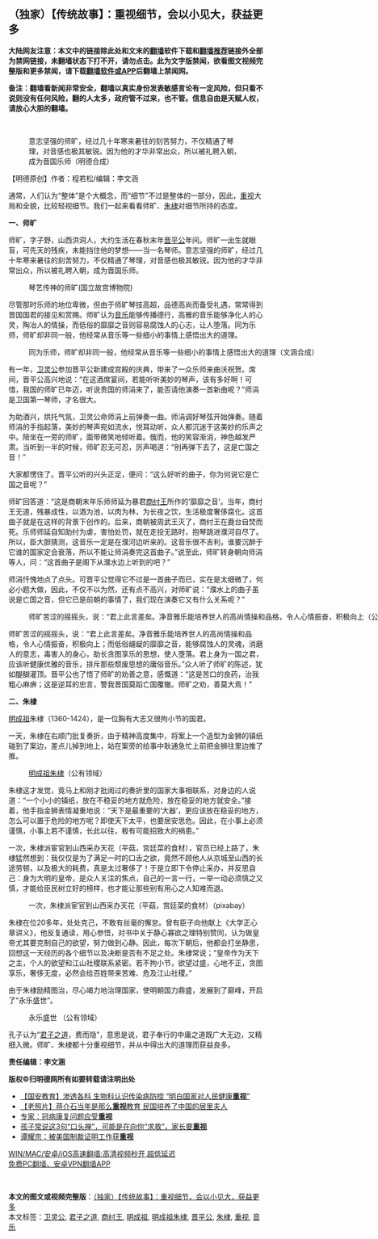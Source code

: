  <h2>（独家）【传统故事】：重视细节，会以小见大，获益更多</h2> <p class="notice"><b>大陆网友注意：本文中的链接除此处和文末的<a href="https://github.com/bannedbook/fanqiang" >翻墙</a>软件下载和<a href="https://github.com/killgcd/justmysocks/blob/master/README.md">翻墙推荐</a>链接外全部为禁网链接，未翻墙状态下打不开，请勿点击。此为文字版禁闻，欲看图文视频完整版和更多禁闻，请下载<a href="https://github.com/bannedbook/fanqiang">翻墙软件或APP</a>后翻墙上禁闻网。</p><p>备注：翻墙看新闻非常安全，翻墙以真实身份发表敏感言论有一定风险，但只看不说则没有任何风险，翻的人太多，政府管不过来，也不管。信息自由是天赋人权，请放心大胆的翻墙。</b></p>  <div class="entry"> <br /> <figure><a href="https://i0.wp.com/upload-images-bucket-v64rleca837do.s3.eu-west-1.amazonaws.com/wp-content/uploads/2021/02/05195459/%E6%9C%AA%E6%A0%87%E9%A2%98-1-%E6%81%A2%E5%A4%8D%E7%9A%84-2.jpg?fit=860%2C484&#038;ssl=1" data-caption="意志坚强的师旷，经过几十年寒来暑往的刻苦努力，不仅精通了琴理，对音感也极其敏锐。因为他的才华非常出众，所以被礼聘入朝，成为晋国乐师（明德合成）"></a><figcaption class="wp-caption-text">意志坚强的师旷，经过几十年寒来暑往的刻苦努力，不仅精通了琴理，对音感也极其敏锐。因为他的才华非常出众，所以被礼聘入朝，成为晋国乐师（明德合成）</figcaption></figure> <p>【明德原创】作者：程若松/编辑：李文涵</p> <p>通常，人们认为“整体”是个大概念，而“细节”不过是整体的一部分，因此，<a href="https://www.bannedbook.org/bnews/tag/%E9%87%8D%E8%A7%86/" class="st_tag internal_tag" rel="tag" title="标签 重视 下的日志">重视</a>大局和全貌，比较轻视细节。我们一起来看看师旷、<a href="https://www.bannedbook.org/bnews/tag/%e6%9c%b1%e6%a3%a3/" class="st_tag internal_tag" rel="tag" title="标签 朱棣 下的日志">朱棣</a>对细节所持的态度。</p> <p> <strong>一、师旷</strong> </p> <p>师旷，字子野，山西洪洞人，大约生活在春秋末年<a href="https://www.bannedbook.org/bnews/tag/%E6%99%8B%E5%B9%B3%E5%85%AC/" class="st_tag internal_tag" rel="tag" title="标签 晋平公 下的日志">晋平公</a>年间。师旷一出生就眼盲，可先天的残疾，未能挡住他的梦想——当一名琴师。意志坚强的师旷，经过几十年寒来暑往的刻苦努力，不仅精通了琴理，对音感也极其敏锐。因为他的才华非常出众，所以被礼聘入朝，成为晋国乐师。</p> <figure id="attachment_24307" aria-describedby="caption-attachment-24307" style="width: 1152px" class="wp-caption alignnone"><figcaption id="caption-attachment-24307" class="wp-caption-text">琴艺传神的师旷(国立故宫博物院)</figcaption></figure> <p>尽管那时乐师的地位卑微，但由于师旷琴技高超，品德高尚而备受礼遇，常常得到晋国国君的接见和赏赐。师旷认为<a href="https://www.bannedbook.org/bnews/tag/%e9%9f%b3%e4%b9%90/" class="st_tag internal_tag" rel="tag" title="标签 音乐 下的日志">音乐</a>能够传播德行，高雅的音乐能够净化人的心灵，陶冶人的情操，而低俗的靡靡之音则容易腐蚀人的心志，让人堕落。同为乐师，师旷却非同一般，他经常从音乐等一些细小的事情上感悟出大的道理。</p>  <figure id="attachment_24308" aria-describedby="caption-attachment-24308" style="width: 1152px" class="wp-caption alignnone"><figcaption id="caption-attachment-24308" class="wp-caption-text">同为乐师，师旷却非同一般，他经常从音乐等一些细小的事情上感悟出大的道理（文涵合成）</figcaption></figure> <p>有一年，<a href="https://www.bannedbook.org/bnews/tag/%E5%8D%AB%E7%81%B5%E5%85%AC/" class="st_tag internal_tag" rel="tag" title="标签 卫灵公 下的日志">卫灵公</a>参加晋平公新建成宫殿的庆典，带来了一众乐师来曲沃祝贺。席间，晋平公高兴地说：“在这酒席宴间，若能听听美妙的琴声，该有多好啊！可惜，我国的师旷已年迈，听说贵国的师涓来了，能否请他演奏一首新曲呢？”师涓是卫国第一琴师，才名很大。</p> <p>为助酒兴，烘托气氛，卫灵公命师涓上前弹奏一曲。师涓调好琴弦开始弹奏。随着师涓的手指起落，美妙的琴声宛如流水，悦耳动听，众人都沉迷于这美妙的乐声之中。陪坐在一旁的师旷，面带微笑地倾听着。俄而，他的笑容渐消，神色越发严肃。当听到一半的时候，师旷忍无可忍，厉声喝道：“别再弹下去了，这是亡国之音！”</p> <p>大家都愣住了。晋平公听的兴头正足，便问：“这么好听的曲子，你为何说它是亡国之音呢？”</p> <p>师旷回答道：“这是商朝末年乐师师延为暴君<a href="https://www.bannedbook.org/bnews/tag/%E5%95%86%E7%BA%A3%E7%8E%8B/" class="st_tag internal_tag" rel="tag" title="标签 商纣王 下的日志">商纣王</a>所作的‘靡靡之音’。当年，商纣王无道，残暴成性，以酒为池，以肉为林，为长夜之饮，生活极度奢侈腐化。这首曲子就是在这样的背景下创作的。后来，商朝被周武王灭了，商纣王在鹿台自焚而死。乐师师延自知助纣为虐，害怕处罚，就在走投无路时，抱琴跳进濮河自尽了。所以，臣大胆猜测，这音乐一定是在濮河边听来的。这音乐很不吉利，谁要沉醉于它谁的国家定会衰落，所以不能让师涓奏完这首曲子。”说至此，师旷转身朝向师涓等人，问：“这首曲子是阁下从濮水边上听到的吧？”</p> <p>师涓忏愧地点了点头。可晋平公觉得它不过是一首曲子而已，实在是太细微了，何必小题大做，因此，不仅不以为然，还有点不高兴，对师旷说：“濮水上的曲子虽说是亡国之音，但它已是前朝的事情了，我们现在演奏它又有什么关系呢？”</p>  <figure id="attachment_24309" aria-describedby="caption-attachment-24309" style="width: 1156px" class="wp-caption alignnone"><figcaption id="caption-attachment-24309" class="wp-caption-text">师旷苦涩的摇摇头，说：“君上此言差矣。净音雅乐能培养世人的高尚情操和品格，令人心情振奋，积极向上（公有领域）</figcaption></figure> <p>师旷苦涩的摇摇头，说：“君上此言差矣。净音雅乐能培养世人的高尚情操和品格，令人心情振奋，积极向上；而低俗龌龊的靡靡之音，能够腐蚀人的灵魂，消磨人的意志，毒害人的身心，助长贪图享乐的思想，使人堕落。君上身为一国之君，应该听健康优雅的音乐，排斥那些颓废思想的庸俗音乐。”众人听了师旷的陈述，犹如醍醐灌顶。晋平公也了悟了师旷的劝善之意，感慨道：“这是苦口的良药，治我粗心麻痹；这是逆耳的忠言，警我晋国莫蹈亡国覆辙。师旷之劝，善莫大焉！”</p> <p> <strong>二、朱棣</strong> </p> <p><a href="https://www.bannedbook.org/bnews/tag/%E6%98%8E%E6%88%90%E7%A5%96/" class="st_tag internal_tag" rel="tag" title="标签 明成祖 下的日志">明成祖</a>朱棣（1360-1424），是一位胸有大志又很拘小节的国君。</p> <p>一天，朱棣在右顺门批复奏折，由于精神高度集中，将案上一个造型为金狮的镇纸碰到了案边，差点儿掉到地上，站在案旁的给事中耿通急忙上前把金狮往里边推了推。</p> <figure id="attachment_24310" aria-describedby="caption-attachment-24310" style="width: 1153px" class="wp-caption alignnone"><figcaption id="caption-attachment-24310" class="wp-caption-text"><a href="https://www.bannedbook.org/bnews/tag/%E6%98%8E%E6%88%90%E7%A5%96%E6%9C%B1%E6%A3%A3/" class="st_tag internal_tag" rel="tag" title="标签 明成祖朱棣 下的日志">明成祖朱棣</a>（公有领域）</figcaption></figure> <p>朱棣这才发觉，竟马上和刚才批阅过的奏折里的国家大事相联系，对身边的人说道：“一个小小的镇纸，放在不稳妥的地方就危险，放在稳妥的地方就安全。”接着，他手指金狮表情凝重地说：“天下是最重要的‘大器’，更应该放在稳妥的地方，怎么可以置于危险的地方呢？即使天下太平，也要居安思危。因此，在小事上必须谨慎，小事上若不谨慎，长此以往，极有可能招致大的祸患。”</p>  <p>一次，朱棣派宦官到山西采办天花（平菇，宫廷菜的食材），官员已经上路了，朱棣猛然想到：我仅仅是为了满足一时的口舌之欲，竟然不顾他人从京城至山西的长途劳顿，以及极大的耗费，真是太过奢侈了！于是立即下令停止采办，并反思自己：身为大明的皇帝，是众人关注的焦点，自己的一言一行，一举一动必须慎之又慎，才能给臣民树立好的榜样，也才能让那些别有用心之人知难而退。</p> <figure id="attachment_24313" aria-describedby="caption-attachment-24313" style="width: 1156px" class="wp-caption alignnone"><figcaption id="caption-attachment-24313" class="wp-caption-text">一次，朱棣派宦官到山西采办天花（平菇，宫廷菜的食材）（pixabay）</figcaption></figure> <p>朱棣在位20多年，处处克己，不敢有丝毫的懈怠。曾有臣子向他献上《大学正心章讲义》，他反复通读，用心参悟，对书中关于静心寡欲之理特别赞同，认为做皇帝尤其要克制自己的欲望，努力做到心静。因此，每次下朝后，他都会打坐静思，回想这一天经历的各个细节以及决断是否有不足之处。朱棣常说；“皇帝作为天下之主，个人的欲望和江山社稷联系紧密。若不拘小节，欲望过盛，心地不正，贪图享乐，奢侈无度，必然会给百姓带来苦难、危及江山社稷。”</p> <p>由于朱棣励精图治，尽心竭力地治理国家，使明朝国力鼎盛，发展到了巅峰，开启了“永乐盛世”。</p> <figure id="attachment_24314" aria-describedby="caption-attachment-24314" style="width: 1150px" class="wp-caption alignnone"><figcaption id="caption-attachment-24314" class="wp-caption-text">永乐盛世 （公有领域）</figcaption></figure> <p>孔子认为“<a href="https://www.bannedbook.org/bnews/tag/%e5%90%9b%e5%ad%90%e4%b9%8b%e9%81%93/" class="st_tag internal_tag" rel="tag" title="标签 君子之道 下的日志">君子之道</a>，费而隐”，意思是说，君子奉行的中庸之道既广大无边，又精细入微。师旷、朱棣都十分重视细节，并从中得出大的道理而获益良多。</p> <p><strong>责任编辑：李文涵</strong></p>  <p><strong> 版权©️归明德网所有如要转载请注明出处</strong></p> <ul class='op-related-articles' title='相关阅读'> <li><a href='https://www.bannedbook.org/bnews/comments/20210205/1481981.html' target='_blank'>【国安教育】渗透各科 生物科认识传染病防控 “明白国家对人民健康<b>重视</b>”</a></li> <li><a href='https://www.bannedbook.org/bnews/lifebaike/20210202/1479681.html' target='_blank'>【老照片】蒋介石当年是那么<b>重视</b>教育 民国培养了中国的居里夫人</a></li> <li><a href='https://www.bannedbook.org/bnews/baitai/20210131/1478671.html' target='_blank'>专家：冠病康复问题应受<b>重视</b></a></li> <li><a href='https://www.bannedbook.org/bnews/lifebaike/20210126/1474879.html' target='_blank'>孩子常说这3句“口头禅”，可能是在向你“求救”，家长要<b>重视</b></a></li> <li><a href='https://www.bannedbook.org/bnews/baitai/20210116/1468927.html' target='_blank'>谭耀宗：被美国制裁证明工作获<b>重视</b></a></li> </ul> <p class="texttj"> <a href="https://github.com/bannedbook/fanqiang/wiki/V2ray%E6%9C%BA%E5%9C%BA" target="_blank">WIN/MAC/安卓/iOS高速翻墙:高清视频秒开,超低延迟</a><br/> <a href="https://github.com/bannedbook/fanqiang/wiki/%E7%A6%81%E9%97%BB%E7%BD%91%E5%AE%89%E5%8D%93%E7%BF%BB%E5%A2%99%E6%96%B0%E9%97%BBAPP" target="_blank">免费PC翻墙、安卓VPN翻墙APP</a></p><p>&nbsp;</p><a name='sharetosocial'></a>       <div><b>本文的图文或视频完整版</b>：<a href='https://www.bannedbook.org/bnews/comments/20210206/1482379.html'>（独家）【传统故事】：重视细节，会以小见大，获益更多</a></div>  </div><!--END ENTRY--> <div class="postfooter"> <div>本文标签：<a href="https://www.bannedbook.org/bnews/tag/%E5%8D%AB%E7%81%B5%E5%85%AC/" rel="tag">卫灵公</a>, <a href="https://www.bannedbook.org/bnews/tag/%e5%90%9b%e5%ad%90%e4%b9%8b%e9%81%93/" rel="tag">君子之道</a>, <a href="https://www.bannedbook.org/bnews/tag/%E5%95%86%E7%BA%A3%E7%8E%8B/" rel="tag">商纣王</a>, <a href="https://www.bannedbook.org/bnews/tag/%E6%98%8E%E6%88%90%E7%A5%96/" rel="tag">明成祖</a>, <a href="https://www.bannedbook.org/bnews/tag/%E6%98%8E%E6%88%90%E7%A5%96%E6%9C%B1%E6%A3%A3/" rel="tag">明成祖朱棣</a>, <a href="https://www.bannedbook.org/bnews/tag/%E6%99%8B%E5%B9%B3%E5%85%AC/" rel="tag">晋平公</a>, <a href="https://www.bannedbook.org/bnews/tag/%e6%9c%b1%e6%a3%a3/" rel="tag">朱棣</a>, <a href="https://www.bannedbook.org/bnews/tag/%E9%87%8D%E8%A7%86/" rel="tag">重视</a>, <a href="https://www.bannedbook.org/bnews/tag/%e9%9f%b3%e4%b9%90/" rel="tag">音乐</a></div>  </div><!--END POSTFOOTER--> 